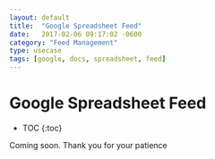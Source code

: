 ```yaml
---
layout: default
title:  "Google Spreadsheet Feed"
date:   2017-02-06 09:17:02 -0600
category: "Feed Management"
type: usecase
tags: [google, docs, spreadsheet, feed]
---
```


# Google Spreadsheet Feed

* TOC
{:toc}

Coming soon. Thank you for your patience